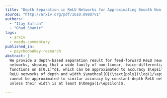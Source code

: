 ```yaml
---
title: "Depth Separation in ReLU Networks for Approximating Smooth Non-Linear   Functions"
source: "http://arxiv.org/pdf/1610.09887v1"
authors:
  - "Itay Safran"
  - "Ohad Shamir"
tags:
  - arxiv
  - needs-commentary
published_in:
  - psychodonkey-research
abstract: |
  We provide a depth-based separation result for feed-forward ReLU neural
  networks, showing that a wide family of non-linear, twice-differentiable
  functions on $[0,1]^d$, which can be approximated to accuracy $\epsilon$ by
  ReLU networks of depth and width $\mathcal{O}(\text{poly}(\log(1/\epsilon)))$,
  cannot be approximated to similar accuracy by constant-depth ReLU networks,
  unless their width is at least $\Omega(1/\epsilon)$.

---
```

